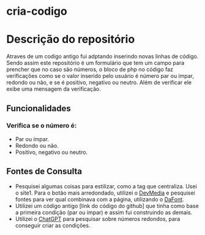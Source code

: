 # cria-codigo

# Descrição do repositório
Atraves de um codigo antigo fui adptando  inserindo novas linhas de código. Sendo assim este repositório é um formulário que tem um campo para prencher que no caso são números, o bloco de php no código faz verificações como se o valor inserido pelo usuário é número par ou ímpar, redondo ou não, e se é positivo, negativo ou neutro. Além de verificar ele exibe uma mensagem da verificação.

## Funcionalidades
### Verifica se o número é:
- Par ou ímpar.
- Redondo ou não.
- Positivo, negativo ou neutro.

## Fontes de Consulta

- Pesquisei algumas coisas para estilizar, como a tag que centraliza. Usei o site1. Para o botão mais arredondado, utilizei o [DevMedia](https://www.devmedia.com.br/css-como-criar-elementos-arredondados/37905) e pesquisei fontes para ver qual combinava com a página, utilizando o [DaFont](https://www.dafont.com/pt/).
- Utilizei um código antigo [link do código do github] que tinha como base a primeira condição (par ou ímpar) e assim fui construindo as demais.
- Utilizei o [ChatGPT](https://chat.openai.com/) para pesquisar sobre números redondos, para conseguir criar as condições.
